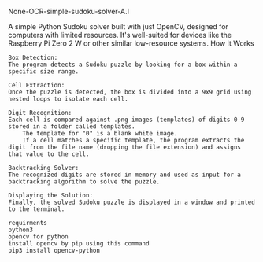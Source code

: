 None-OCR-simple-sudoku-solver-A.I

A simple Python Sudoku solver built with just OpenCV, designed for computers with limited resources. It's well-suited for devices like the Raspberry Pi Zero 2 W or other similar low-resource systems.
How It Works

    Box Detection:
    The program detects a Sudoku puzzle by looking for a box within a specific size range.

    Cell Extraction:
    Once the puzzle is detected, the box is divided into a 9x9 grid using nested loops to isolate each cell.

    Digit Recognition:
    Each cell is compared against .png images (templates) of digits 0-9 stored in a folder called templates.
        The template for "0" is a blank white image.
        If a cell matches a specific template, the program extracts the digit from the file name (dropping the file extension) and assigns that value to the cell.

    Backtracking Solver:
    The recognized digits are stored in memory and used as input for a backtracking algorithm to solve the puzzle.

    Displaying the Solution:
    Finally, the solved Sudoku puzzle is displayed in a window and printed to the terminal.

    requirments 
    python3
    opencv for python
    install opencv by pip using this command
    pip3 install opencv-python
